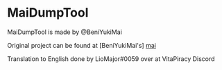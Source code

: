 # MaiDumpTool

MaiDumpTool is made by @BeniYukiMai

Original project can be found at [BeniYukiMai's] [mai]

Translation to English done by LioMajor#0059 over at VitaPiracy Discord

   [mai]: <https://github.com/BeniYukiMai/MaiDumpTool>
